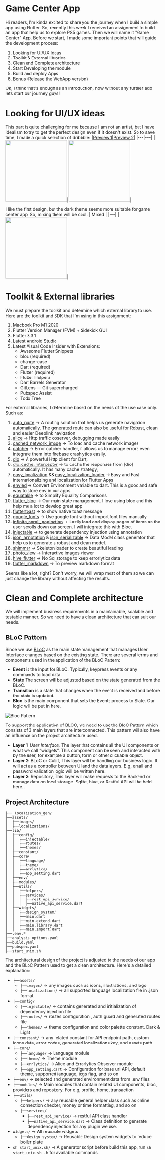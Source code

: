 # Game Center App

Hi readers, I'm kinda excited to share you the journey when I build a simple app using Flutter. So, recently this week I received an assignment to build an app that help us to explore PS5 games. Then we will name it "Game Center" App. Before we start, I made some important points that will guide the development process:
1. Looking for UI/UX Ideas
2. Toolkit & External libraries
3. Clean and Complete architecture
4. Start Developing the module
5. Build and deploy Apps
6. Bonus (Release the WebApp version)

Ok, I think that's enough as an introduction, now without any further ado lets start our journey guys!

# Looking for UI/UX ideas
This part is quite challenging for me because I am not an artist, but I have idealism to try to get the perfect design even if it doesn't exist. So to save time, I made a quick selection of dribbble:
|[Preview 1](https://dribbble.com/shots/16666083-Game-Store-App)|[Preview 2](https://dribbble.com/shots/16716121-Game-Store-App)|
|---|---|
|<img src="https://user-images.githubusercontent.com/24664153/197448969-e353f13f-d034-4a06-888c-7481d37df286.jpg" width=200/>|<img src="https://user-images.githubusercontent.com/24664153/197449043-79d74c72-6d39-43fa-a226-2e12548d4536.png" width=200/>|

I like the first design, but the dark theme seems more suitable for game center app. So, mixing them will be cool. 
| Mixed |
|---|
|<img src="https://user-images.githubusercontent.com/24664153/197448628-57cafacb-34f3-4298-823a-ff0ca883c877.png" width=200/>|

# Toolkit & External libraries
We must prepare the toolkit and determine which external library to use. Here are the toolkit and SDK that I'm using in this assignment:
1. Macbook Pro M1 2020
2. Flutter Version Manager (FVM) + Sidekick GUI
3. Flutter 3.3.1
4. Latest Android Studio
5. Latest Visual Code Insider with Extensions:
    - Awesome Flutter Snippets 
    - bloc (required)
    - change-case
    - Dart (required)
    - Flutter (required)
    - Flutter Helpers
    - Dart Barrels Generator
    - GitLens — Git supercharged
    - Pubspec Assist
    - Todo Tree

For external libraries, I determine based on the needs of the use case only. Such as:
1. [auto_route](https://pub.dev/packages/auto_route) -> A routing solution that helps us generate navigation automatically. The generated route can also be useful for Robust, clean and easier Deeplink navigation
2. [alice](https://pub.dev/packages/alice) -> Http traffic observer, debugging made easily
3. [cached_network_image](https://pub.dev/packages/cached_network_image) -> To load and cache network images
4. [catcher](https://pub.dev/packages/catcher) -> Error catcher handler, it allows us to manage errors even integrate them into firebase crashlytics easily.
4. [dio](https://pub.dev/packages/dio) -> A powerful Http client for Dart,
5. [dio_cache_interceptor](https://pub.dev/packages/dio_cache_interceptor) -> to cache the responses from [dio] automatically. It has many cache strategy,
6. [easy_localization](https://pub.dev/packages/easy_localization) && [easy_localization_loader](https://github.com/ariefwijaya/easy_localization_loader.git) -> Easy and Fast internationalizing and localization for Flutter Apps
7. [envied](https://pub.dev/packages/envied) -> Convert Environment variable to dart. This is a good and safe way to store env in our apps
8. [equatable](https://pub.dev/packages/equatable) -> to Simplify Equality Comparisons
9. [flutter_bloc](https://pub.dev/packages/flutter_bloc) -> Our main state management. I love using bloc and this help me a lot to develop great app
10. [fluttertoast](https://pub.dev/packages/fluttertoast) -> to show native toast message
11. [google_fonts](https://pub.dev/packages/google_fonts) -> Use google font without import font files manually
12. [infinite_scroll_pagination](https://pub.dev/packages/infinite_scroll_pagination) -> Lazily load and display pages of items as the user scrolls down our screen. I will integrate this with Bloc. 
13. [injectable](https://pub.dev/packages/injectable) -> to generate dependency injection using annotation
14. [json_annotation](https://pub.dev/packages/json_annotation) & [json_serializable](https://pub.dev/packages/json_serializable)  -> Data Model class generator that help us to generate a robust and clean model.
15. [shimmer](https://pub.dev/packages/shimmer) -> Skeleton loader to create beautiful loading
16. [photo_view](https://pub.dev/packages/photo_view) -> Interactive images viewer
17. [hive_flutter](https://pub.dev/packages/hive_flutter) -> No Sql storage to keep errorlytics data
18. [flutter_markdown](https://pub.dev/packages/flutter_markdown) -> To preview markdown format

Seems like a lot, right? Don't worry, we will wrap most of them so we can just change the library without affecting the results.

# Clean and Complete architecture
We will implement business requirements in a maintainable, scalable and testable manner. So we need to have a clean architecture that can suit our needs.
## BLoC Pattern

Since we use [BLoC](https://bloclibrary.dev/) as the main state management that manages User Interface changes based on the existing state. There are several terms and components used in the application of the BLoC Pattern:

- **Event** is the input for BLoC. Typically, keypress events or any commands to load data.
- **State** The screen will be adjusted based on the state generated from the BLoC.
- **Transition** is a state that changes when the event is received and before the state is updated.
- **Bloc** is the main component that sets the Events process to State. Our logic will be put in here.

![Bloc Pattern](https://user-images.githubusercontent.com/24664153/197450246-2802f442-a379-4bbd-893c-cd12b99c415d.png)

To support the application of BLOC, we need to use the BloC Pattern which consists of 3 main layers that are interconnected. This pattern will also have an influence on the project architecture used.

- **Layer 1**: *User Interface,* The layer that contains all the UI components or what we call “widgets”. This component can be seen and interacted with by the user, for example a button, form or other clickable object.
- **Layer 2**: BLoC or Cubit, This layer will be handling our business logic. It will act as a controller between UI and the data layers. E.g, email and password validation logic will be written here.
- **Layer 3**: Repository, This layer will make requests to the Backend or manage data on local storage. Sqlite, hive, or Restful API will be held here..

## Project Architecture

```
├──_localization_gen/
├──assets/
│  ├──images/
│  ├──localizations/
├──lib/
│  ├──config/
│  │  ├──injectable/
│  │  ├──routes/
│  │  ├──themes/
│  ├──constant/
│  ├──core/
│  │  ├──language/
│  │  ├──theme/
│  │  ├──errlytics/
│  │  ├──app_setting.dart
│  ├──env/
│  ├──modules/
│  ├──utils/
│  │  ├──helpers/
│  │  ├──services/
│  │  │  ├──rest_api_service/
│  │  │  ├──native_api_service.dart
│  ├──widgets/
│  │  ├──design_system/
│  │  ├──main.dart
│  │  ├──main.extend.dart
│  │  ├──main.library.dart
│  │  ├──main.import.dart
├──.env.*
├──analysis_options.yaml
├──build.yaml
├──pubspec.yaml
├──start_unix.sh
```

The architectural design of the project is adjusted to the needs of our app and the BLoC Pattern used to get a clean architecture. Here's a detailed explanation:

- `├──assets/`
    - `├──images/` → any images such as icons, illustrations, and logo
    - `├──localizations/` → all supported language localization file in .json format
- `|──config/`
    - `|──injectable/` → contains generated and initialization of dependency injection file
    - `├──routes/` → routes configuration , auth guard and generated routes file
    - `├──themes/` → theme configuration and color palette constant. Dark & Light
- `|──constant/` → any related constant for API endpoint path, custom icons data, error codes, generated localizations key, and assets path.
- `├──core/`
    - `├──language/` → Language module
    - `├──theme/` → Theme module
    - `├──errlytics/` → Alice and Errorlytics Observer module
    - `├──app_setting.dart` → Configuration for base url API, default theme, supported language, logs flag, and so on
- `├──env/` → selected and generated environment data from .env files
- `├──modules/` → Main modules that contain related UI components, bloc, providers and repository. For e.g, profile, home, transaction
- `├──utils/`
    - `├──helpers/` → any reusable general helper class such as online connection checker, money or time formatting, and so on
    - `├──services/`
        - `├──rest_api_service/` → restful API class handler
        - `├──native_api_service.dart` → Class definition to generate dependency injection for any plugin we use.
- `widgets/` → All reusable widgets
    - `├──design_system/` → Reusable Design system widgets to reduce boiler plate
- `sh start_unix.sh/` → A generator script before build this app, run `sh start_unix.sh -h` for available commands